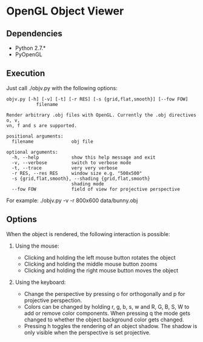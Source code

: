 OpenGL Object Viewer
====================

Dependencies
------------
- Python 2.7.*
- PyOpenGL

Execution
---------
Just call ./objv.py with the following options:
   
    objv.py [-h] [-v] [-t] [-r RES] [-s {grid,flat,smooth}] [--fow FOW]
               filename

    Render arbitrary .obj files with OpenGL. Currently the .obj directives o, v,
    vn, f and s are supported.

    positional arguments:
      filename              obj file

    optional arguments:
      -h, --help            show this help message and exit
      -v, --verbose         switch to verbose mode
      -t, --trace           very very verbose
      -r RES, --res RES     window size e.g. "500x500"
      -s {grid,flat,smooth}, --shading {grid,flat,smooth}
                            shading mode
      --fow FOW             field of view for projective perspective


For example: ./objv.py -v -r 800x600 data/bunny.obj

Options
-------

When the object is rendered, the following interaction is possible:

1. Using the mouse:
   - Clicking and holding the left mouse button rotates the object
   - Clicking and holding the middle mouse button zooms
   - Clicking and holding the right mouse button moves the object

2. Using the keyboard:
   - Change the perspective by pressing o for orthogonally and
     p for projective perspection.
   - Colors can be changed by holding r, g, b, s, w and R, G, B, S, W
	 to add or remove color components. When pressing q the mode gets
	 changed to whether the object background color gets changed.
   - Pressing h toggles the rendering of an object shadow. The shadow
     is only visible when the perspective is set projective.

